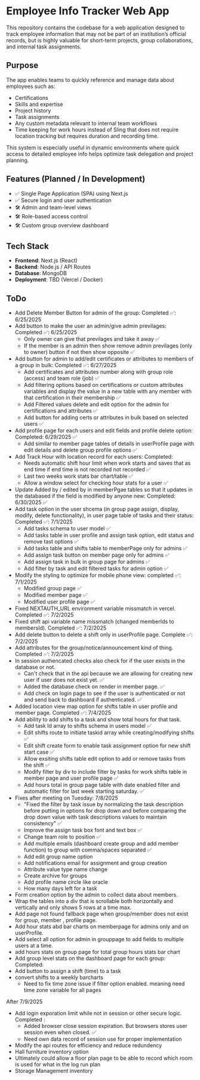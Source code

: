 # Employee Info Tracker Web App

This repository contains the codebase for a web application designed to track employee information that may not be part of an institution’s official records, but is highly valuable for short-term projects, group collaborations, and internal task assignments.

## Purpose

The app enables teams to quickly reference and manage data about employees such as:

- Certifications
- Skills and expertise
- Project history
- Task assignments
- Any custom metadata relevant to internal team workflows
- Time keeping for work hours instead of Sling that does not require location tracking but requires duration and recording time.

This system is especially useful in dynamic environments where quick access to detailed employee info helps optimize task delegation and project planning.

## Features (Planned / In Development)

- ✅ Single Page Application (SPA) using Next.js
- ✅ Secure login and user authentication
- 🛠️ Admin and team-level views
- 🛠️ Role-based access control
- 🛠️ Custom group overview dashboard

## Tech Stack

- **Frontend**: Next.js (React)
- **Backend**: Node.js / API Routes
- **Database**: MongoDB
- **Deployment**: TBD (Vercel / Docker)

## ToDo

- Add Delete Member Button for admin of the group: Completed ✅: 6/25/2025
- Add button to make the user an admin/give admin previlages: Completed ✅: 6/25/2025
  - Only owner can give that previlages and take it away ✅
  - If the member is an admin then show remove admin previlages (only to owner) button if not then show opposite ✅
- Add button for admin to add/edit certificates or attributes to members of a group in bulk: Completed ✅: 6/27/2025
  - Add certificates and attributes number along with group role (access) and team role (job) ✅
  - Add filtering options based on certifications or custom attributes variables and display the value in a new table with any member with that certification in their membership ✅
  - Add Filtered values delete and edit option for the admin for certifications and attributes ✅
  - Add button for adding certs or attributes in bulk based on selected users ✅
- Add profile page for each users and edit fields and profile delete option: Completed: 6/29/2025 ✅
  - Add similar to member page tables of details in userProfile page with edit details and delete group profile options ✅
- Add Track Hour with location record for each users: Completed:
  - Needs automatic shift hour limit when work starts and saves that as end time if end time is not recorded not recorded ✅
  - Last two weeks work stats bar chart/table ✅
  - Allow a window select for checking hour stats for a user ✅
- Update Added by / edited by in memberPgae tables so that it updates in the databased if the field is modified by anyone new: Completed: 6/30/2025 ✅
- Add task option in the user shcema (in group page assign, display, modify, delete functionality), in user page table of tasks and their status: Completed ✅: 7/1/2025
  - Add tasks schema to user model ✅
  - Add tasks table in user profile and assign task option, edit status and remove tast options ✅
  - Add tasks table and shifts table to memberPage only for admins ✅
  - Add assign task button on member page only for admins ✅
  - Add assign task in bulk in group page for admins ✅
  - Add filter by task and edit filtered tasks for admin option ✅
- Modify the styling to optimize for mobile phone view: completed ✅: 7/1/2025
  - Modified group page ✅
  - Modified member page ✅
  - Modified user profile page ✅
- Fixed NEXTAUTH_URL environment variable missmatch in vercel. Completed ✅: 7/2/2025
- Fixed shift api variable name missmatch (changed memberIds to membersId). Completed ✅: 7/2/2025
- Add delete button to delete a shift only in userProfile page. Complete ✅: 7/2/2025
- Add attributes for the group/notice/announcement kind of thing. Completed ✅: 7/2/2025
- In session authencated checks also check for if the user exists in the database or not.
  - Can't check that in the api because we are allowing for creating new user if user does not exist yet. ✅
  - Added the database check on render in member page. ✅
  - Add check on login page to see if the user is authenticated or not and send back to dashboard if authenticated. ✅
- Added location view map option for shifts table in user profile and member page. Completed ✅: 7/4/2025
- Add ability to add shifts to a task and show total hours for that task.
  - Add task Id array to shifts schema in users model ✅
  - Edit shifts route to initiate taskid array while creating/modifying shifts ✅
  - Edit shift create form to enable task assignment option for new shift start case ✅
  - Allow exsiting shifts table edit option to add or remove tasks from the shift ✅
  - Modify filter by div to include filter by tasks for work shifts table in member page and user profile page ✅
  - Add hours total in group page table with date enabled filter and automatic filter for last week starting saturday. ✅
- Fixes after meeting on Tuesday: 7/8/2025
  - "Fixed the filter by task issue by normalizing the task description before putting in options for drop down and before comparing the drop down value with task descriptions values to maintain consistency" ✅
  - Improve the assign task box font and text box ✅
  - Change team role to position ✅
  - Add multiple emails (dashboard create group and add member function) to group with comma/spaces separated ✅
  - Add edit group name option
  - Add notifications email for assignment and group creation 
  - Attribute value type name change 
  - Create archive for groups 
  - Add profile name circle like oracle 
  - How many days left for a task
- Form creation option by the admin to collect data about members.
- Wrap the tables into a div that is scrollable both horizontally and vertically and only shows 5 rows at a time max.
- Add page not found fallback page when group/member does not exist for group, member , profile page.
- Add hour stats abd bar charts on memberpage for admins only and on userProfile.
- Add select all option for admin in grouppage to add fields to multiple users at a time.
- add hours stats on group page for total group hours stats bar chart
- Add group level stats on the dashboard page for each group: Completed:
- Add button to assign a shift (time) to a task
- convert shifts to a weekly barcharts
  - Need to fix time zone issue if filter option enabled. meaning need time zone variable for all pages

After 7/9/2025

- Add login exporation limit while not in session or other secure logic. Completed :
  - Added browser close session expiration. But browsers stores user session even when closed. ✅
  - Need own data record of session use for proper implementation
- Modify the api routes for efficiency and reduce redundency
- Hall furniture inventory option
- Ultimately could allow a floor plan page to be able to record which room is used for what in the log run plan
- Storage Management inventory
